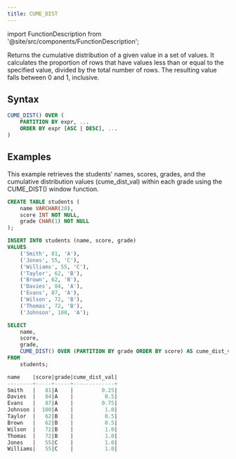 ```yaml
---
title: CUME_DIST
---
```

import FunctionDescription from '@site/src/components/FunctionDescription';

<FunctionDescription description="Introduced: v1.2.7"/>

Returns the cumulative distribution of a given value in a set of values. It calculates the proportion of rows that have values less than or equal to the specified value, divided by the total number of rows. The resulting value falls between 0 and 1, inclusive.

## Syntax

```sql
CUME_DIST() OVER (
	PARTITION BY expr, ...
	ORDER BY expr [ASC | DESC], ...
)
```

## Examples

This example retrieves the students' names, scores, grades, and the cumulative distribution values (cume_dist_val) within each grade using the CUME_DIST() window function.

```sql
CREATE TABLE students (
    name VARCHAR(20),
    score INT NOT NULL,
    grade CHAR(1) NOT NULL
);

INSERT INTO students (name, score, grade)
VALUES
    ('Smith', 81, 'A'),
    ('Jones', 55, 'C'),
    ('Williams', 55, 'C'),
    ('Taylor', 62, 'B'),
    ('Brown', 62, 'B'),
    ('Davies', 84, 'A'),
    ('Evans', 87, 'A'),
    ('Wilson', 72, 'B'),
    ('Thomas', 72, 'B'),
    ('Johnson', 100, 'A');

SELECT
    name,
    score,
    grade,
    CUME_DIST() OVER (PARTITION BY grade ORDER BY score) AS cume_dist_val
FROM
    students;

name    |score|grade|cume_dist_val|
--------+-----+-----+-------------+
Smith   |   81|A    |         0.25|
Davies  |   84|A    |          0.5|
Evans   |   87|A    |         0.75|
Johnson |  100|A    |          1.0|
Taylor  |   62|B    |          0.5|
Brown   |   62|B    |          0.5|
Wilson  |   72|B    |          1.0|
Thomas  |   72|B    |          1.0|
Jones   |   55|C    |          1.0|
Williams|   55|C    |          1.0|
```